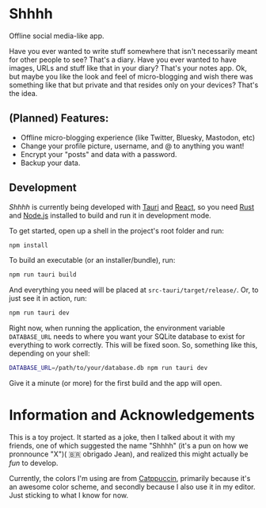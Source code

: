 # Shhhh

Offline social media-like app.

Have you ever wanted to write stuff somewhere that isn't necessarily meant for other people to see? That's a diary. Have you ever wanted to have images, URLs and stuff like that in your diary? That's your notes app. Ok, but maybe you like the look and feel of micro-blogging and wish there was something like that but private and that resides only on your devices? That's the idea.

## (Planned) Features:

- Offline micro-blogging experience (like Twitter, Bluesky, Mastodon, etc)
- Change your profile picture, username, and @ to anything you want!
- Encrypt your "posts" and data with a password.
- Backup your data.

## Development

_Shhhh_ is currently being developed with [Tauri](https://tauri.app/) and [React](https://react.dev/), so you need [Rust](https://www.rust-lang.org/) and [Node.js](https://nodejs.org/) installed to build and run it in development mode.

To get started, open up a shell in the project's root folder and run:

```sh
npm install
```

To build an executable (or an installer/bundle), run:

```sh
npm run tauri build
```

And everything you need will be placed at `src-tauri/target/release/`.
Or, to just see it in action, run:

```sh
npm run tauri dev
```

Right now, when running the application, the environment variable `DATABASE_URL` needs to where you want your SQLite database to exist for everything to work correctly. This will be fixed soon. So, something like this, depending on your shell:

```sh
DATABASE_URL=/path/to/your/database.db npm run tauri dev
```

Give it a minute (or more) for the first build and the app will open.

# Information and Acknowledgements

This is a toy project. It started as a joke, then I talked about it with my friends, one of which suggested the name "Shhhh" (it's a pun on how we pronnounce "X")( :brazil: obrigado Jean), and realized this might actually be _fun_ to develop.

Currently, the colors I'm using are from [Catppuccin](https://catppuccin.com/), primarily because it's an awesome color scheme, and secondly because I also use it in my editor. Just sticking to what I know for now.
